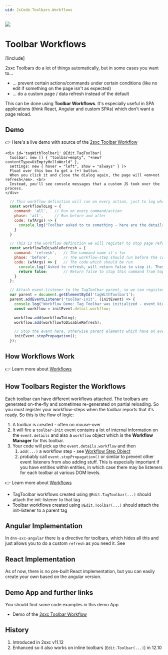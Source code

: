 ```yaml
---
uid: JsCode.Toolbars.Workflows
---
```


<img src="~/assets/features/toolbar.svg" class="feature">

# Toolbar Workflows

[!include[](~/basics/stack/_shared-float-summary.md)]
<style>.context-box-summary .edit-custom { visibility: visible; } </style>

2sxc Toolbars do a lot of things automatically, but in some cases you want to...

* ... prevent certain actions/commands under certain conditions (like no edit if something on the page isn't as expected)
* ... do a custom page / data refresh instead of the default

This can be done using **Toolbar Workflows**. It's especially useful in SPA applications (think React, Angular and custom SPAs) which don't want a page reload. 

## Demo

👉 Here's a live demo with source of the [2sxc Toolbar Workflow](https://2sxc.org/dnn-tutorials/en/razor/ui130/page)

```razor
<div id='tagWithToolbar1' @Edit.TagToolbar(
  toolbar: new [] { "toolbar=empty", "+new?contentType=UiEmptyHelloWorld" },
  settings: new { hover = "left", show = "always" } )>
  Float over this box to get a (+) button. 
  When you click it and close the dialog again, the page will <em>not refresh</em>. <br>
  Instead, you'll see console messages that a custom JS took over the process.
</div>
```

```javascript
  // This workflow definition will run on every action, just to log what's happening
  const workflowToLog = {
    command: 'all',   // Run on every command/action
    phase: 'all',     // Run before and after
    code: (wfArgs) => {
      console.log("Toolbar asked to to something - here are the details.", wfArgs);
    }
  }

  // This is the workflow definition we will register to stop page refresh
  const workflowToDisableRefresh = {
    command: 'refresh',   // The command name it's for
    phase: 'before',      // The workflow-step should run before the command is executed
    code: (wfArgs) => {   // The code which should be run
      console.log('Asked to refresh, will return false to stop it. These are the arguments we got.', wfArgs);
      return false;       // Return false to stop this command from happening
    }
  };

  // Attach event-listener to the TagToolbar parent, so we can register the workflow when the toolbar is created
  var parent = document.getElementById('tagWithToolbar1');
  parent.addEventListener('toolbar-init', (initEvent) => {
    console.log("Workflow Demo: Tag Toolbar was initialized - event kicked in - will now register");
    const workflow = initEvent.detail.workflow;

    workflow.add(workflowToLog);
    workflow.add(workflowToDisableRefresh);

    // Stop the event here, otherwise parent elements which have an event listener would get triggered as well
    initEvent.stopPropagation();
  });
```

## How Workflows Work

👉 Learn more about [Workflows](xref:JsCode.2sxcApi.Cms.CommandWorkflows)

## How Toolbars Register the Workflows

Each toolbar can have different workflows attached. 
The toolbars are generated on-the-fly and sometimes re-generated on partial reloading.
So you must register your workflow-steps when the toolbar reports that it's ready. 
So this is the flow of logic:

1. A toolbar is created - often on mouse-over
1. It will fire a `toolbar-init` event contains a lot of internal information on the `event.details` and also a `workflow` object which is the **Workflow Manager** for this toolbar. 
1. Your code will pick up the `event.details.workflow` and then
    1. `add(...)` a workflow step - see [Workflow Step Object](xref:JsCode.2sxcApi.Cms.CommandWorkflows)
    1. probably call `event.stopPropagation()` or similar to prevent other event listeners from also adding stuff. 
This is especially important if you have entities within entities, in which case there may be listeners for each toolbar at various DOM levels. 

👉 Learn more about [Workflows](xref:JsCode.2sxcApi.Cms.CommandWorkflows)

* TagToolbar workflows created using `@Edit.TagToolbar(...)` should attach the init-listener to that tag
* Toolbar workflows created using `@Edit.Toolbar(...)` should attach the init-listener to a parent tag

## Angular Implementation

In `dnn-sxc-angular` there is a directive for toolbars, which hides all this and just allows you to do a custom `refresh` as you need it. 
See [](xref:JsCode.Angular.DnnSxcAngular.Toolbars)

## React Implementation

As of now, there is no pre-built React implementation, but you can easily create your own based on the angular version.


## Demo App and further links

You should find some code examples in this demo App

* Demo of the [2sxc Toolbar Workflow](https://2sxc.org/dnn-tutorials/en/razor/ui130/page)

## History

1. Introduced in 2sxc v11.12
1. Enhanced so it also works on inline toolbars (`Edit.Toolbar(...)`) in 12.10
